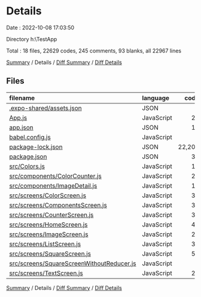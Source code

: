 # Details

Date : 2022-10-08 17:03:50

Directory h:\\TestApp

Total : 18 files,  22629 codes, 245 comments, 93 blanks, all 22967 lines

[Summary](results.md) / Details / [Diff Summary](diff.md) / [Diff Details](diff-details.md)

## Files
| filename | language | code | comment | blank | total |
| :--- | :--- | ---: | ---: | ---: | ---: |
| [.expo-shared/assets.json](/.expo-shared/assets.json) | JSON | 4 | 0 | 1 | 5 |
| [App.js](/App.js) | JavaScript | 29 | 4 | 3 | 36 |
| [app.json](/app.json) | JSON | 18 | 16 | 0 | 34 |
| [babel.config.js](/babel.config.js) | JavaScript | 6 | 0 | 2 | 8 |
| [package-lock.json](/package-lock.json) | JSON | 22,205 | 0 | 1 | 22,206 |
| [package.json](/package.json) | JSON | 30 | 0 | 1 | 31 |
| [src/Colors.js](/src/Colors.js) | JavaScript | 16 | 0 | 2 | 18 |
| [src/components/ColorCounter.js](/src/components/ColorCounter.js) | JavaScript | 20 | 3 | 7 | 30 |
| [src/components/ImageDetail.js](/src/components/ImageDetail.js) | JavaScript | 14 | 5 | 6 | 25 |
| [src/screens/ColorScreen.js](/src/screens/ColorScreen.js) | JavaScript | 36 | 6 | 7 | 49 |
| [src/screens/ComponentsScreen.js](/src/screens/ComponentsScreen.js) | JavaScript | 32 | 1 | 5 | 38 |
| [src/screens/CounterScreen.js](/src/screens/CounterScreen.js) | JavaScript | 34 | 33 | 9 | 76 |
| [src/screens/HomeScreen.js](/src/screens/HomeScreen.js) | JavaScript | 46 | 4 | 9 | 59 |
| [src/screens/ImageScreen.js](/src/screens/ImageScreen.js) | JavaScript | 27 | 2 | 9 | 38 |
| [src/screens/ListScreen.js](/src/screens/ListScreen.js) | JavaScript | 31 | 13 | 7 | 51 |
| [src/screens/SquareScreen.js](/src/screens/SquareScreen.js) | JavaScript | 56 | 52 | 15 | 123 |
| [src/screens/SquareScreenWithoutReducer.js](/src/screens/SquareScreenWithoutReducer.js) | JavaScript | 0 | 105 | 2 | 107 |
| [src/screens/TextScreen.js](/src/screens/TextScreen.js) | JavaScript | 25 | 1 | 7 | 33 |

[Summary](results.md) / Details / [Diff Summary](diff.md) / [Diff Details](diff-details.md)